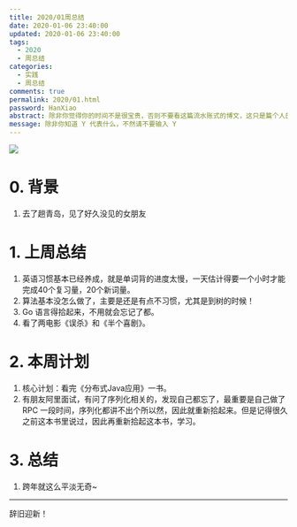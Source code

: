 ```yaml
---
title: 2020/01周总结
date: 2020-01-06 23:40:00
updated: 2020-01-06 23:40:00
tags:
  - 2020
  - 周总结
categories: 
  - 实践
  - 周总结
comments: true
permalink: 2020/01.html  
password: HanXiao
abstract: 除非你觉得你的时间不是很宝贵，否则不要看这篇流水账式的博文，这只是篇个人的工作的学习一个总结而已，没有包含任何的技术细节
message: 除非你知道 Y 代表什么，不然请不要输入 Y
---
```


![][0]  

# 0. 背景

1. 去了趟青岛，见了好久没见的女朋友

<!--more-->

# 1. 上周总结

1. 英语习惯基本已经养成，就是单词背的进度太慢，一天估计得要一个小时才能完成40个复习量，20个新词量。
2. 算法基本没怎么做了，主要是还是有点不习惯，尤其是到树的时候！
3. Go 语言得拾起来，不用就会忘记了都。
4. 看了两电影《误杀》和《半个喜剧》。

# 2. 本周计划

1. 核心计划：看完《分布式Java应用》一书。
2. 有朋友阿里面试，有问了序列化相关的，发现自己都忘了，最重要是自己做了 RPC 一段时间，序列化都讲不出个所以然，因此就重新拾起来。但是记得很久之前这本书里说过，因此再重新拾起这本书，学习。

# 3. 总结

1. 跨年就这么平淡无奇~

---

辞旧迎新！


[0]: https://leran2deeplearnjavawebtech.oss-cn-beijing.aliyuncs.com/background/2020-01-06%E5%8D%8A%E4%B8%AA%E5%96%9C%E5%89%A7.webp